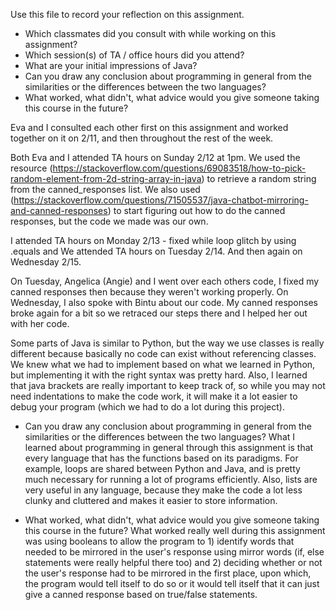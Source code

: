 Use this file to record your reflection on this assignment.

- Which classmates did you consult with while working on this assignment?
- Which session(s) of TA / office hours did you attend?
- What are your initial impressions of Java? 
- Can you draw any conclusion about programming in general from the similarities or the differences between the two languages? 
- What worked, what didn't, what advice would you give someone taking this course in the future?



Eva and I consulted each other first on this assignment and worked together on it on 2/11, and then throughout the rest of the week.

Both Eva and I attended TA hours on Sunday 2/12 at 1pm. We used the resource (https://stackoverflow.com/questions/69083518/how-to-pick-random-element-from-2d-string-array-in-java) to retrieve a random string from the canned_responses list. We also used (https://stackoverflow.com/questions/71505537/java-chatbot-mirroring-and-canned-responses) to start figuring out how to do the canned responses, but the code we made was our own. 

I attended TA hours on Monday 2/13 - fixed while loop glitch by using .equals and 
We attended TA hours on Tuesday 2/14. And then again on Wednesday 2/15.

On Tuesday, Angelica (Angie) and I went over each others code, I fixed my canned responses then because they weren't working properly.
On Wednesday, I also spoke with Bintu about our code. My canned responses broke again for a bit so we retraced our steps there and I helped her out with her code. 

Some parts of Java is similar to Python, but the way we use classes is really different because basically no code can exist without referencing classes. We knew what we had to implement based on what we learned in Python, but implementing it with the right syntax was pretty hard. Also, I learned that java brackets are really important to keep track of, so while you may not need indentations to make the code work, it will make it a lot easier to debug your program (which we had to do a lot during this project).

- Can you draw any conclusion about programming in general from the similarities or the differences between the two languages? 
    What I learned about programming in general through this assignment is that every language that has the functions based on its paradigms. For example, loops are shared between Python and Java, and is pretty much necessary for running a lot of programs efficiently. Also, lists are very useful in any language, because they make the code a lot less clunky and cluttered and makes it easier to store information.

- What worked, what didn't, what advice would you give someone taking this course in the future?
    What worked really well during this assignment was using booleans to allow the program to 1) identify words that needed to be mirrored in the user's response using mirror words (if, else statements were really helpful there too) and 2) deciding whether or not the user's response had to be mirrored in the first place, upon which, the program would tell itself to do so or it would tell itself that it can just give a canned response based on true/false statements. 